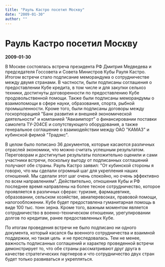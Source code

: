 ```yaml
---
title: "Рауль Кастро посетил Москву"
date: "2009-01-30"
author: ""
---
```


# Рауль Кастро посетил Москву

**2009-01-30** 

В Москве состоялась встреча президента РФ Дмитрия Медведева и председателя Госсовета и Совета Министров Кубы Рауля Кастро. Итогом встречи стало подписание меморандума о сотрудничестве между двумя странами. В частности, были подписаны соглашения о предоставлении Кубе кредита, в том числе и для закупки сельхоз техники, достигнуты договоренности по предоставлению Кубе продовольственной помощи. Также были подписаны меморандумы о взаимопомощи в сфере науки, образования, спорта, рыбной промышленности. Кроме того, были подписаны договоры между госкорпорацией "Банк развития и внешней экономической деятельности" и компанией "Авиаимпорт" о финансировании поставки самолета ТУ-204СЕ и сопутствующего оборудования, а также генеральное соглашение о взаимодействии между ОАО "КАМАЗ" и кубинской фирмой "Традэкс".

В целом было пописано 36 документов, которые касаются различных отраслей экономики, что можно считать успешным результатом. Переговорам и достигнутые результаты положительно оценили и сами участники встречи, поскольку выгоду от подписанных соглашений получают обе страны. Рауль Кастро заявил: "От кубинской стороны я говорю, что мы сделали огромный шаг для укрепления наших отношений. Мы сделали этот шаг очень спокойно, но очень эффективно по всем направлениям". Действительно, отношения Кубы и РФ последнее время направлены на более тесное сотрудничество, которое проявляется в различных сферах: туризме, фармацевтике, образовании, сельском хозяйстве, авиаперевозках, правовой помощи, налогообложении. Кубе будет предоставлена гуманитарная помощь в виде 100 тыс. тонн зерна. Кроме того, важным моментом является сотрудничество в военно-техническом отношении, урегулировании долгов по кредитам, ранее предоставленных Кубе.

По итогам проведения встречи не было подписано ни одного документа, который касался бы военного сотрудничества и взаимной поддержки, но такая цель  и не преследовалась. Тем не менее, важность подписанных соглашений и характер проведенной встречи демонстрирует то, что обе страны рассматривают друг друга в качестве стратегических партнеров и что сотрудничество двух стран будет только развиваться и укрепляться.